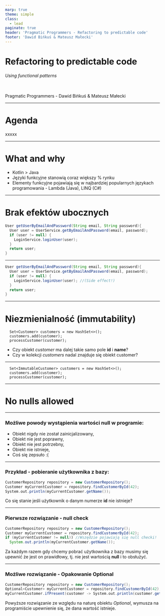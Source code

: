 ```yaml
---
marp: true
theme: simple
class:
  - lead
paginate: true
header: 'Pragmatic Programmers - Refactoring to predictable code'
footer: 'Dawid Bińkuś & Mateusz Małecki'
---
```

<!-- _class: invert -->
# Refactoring to predictable code
###### Using functional patterns
<br>
Pragmatic Programmers - Dawid Bińkuś & Mateusz Małecki

---
# Agenda
xxxxx

---
# What and why
- Kotlin > Java
- Języki funkcyjne stanowią coraz większy % rynku
- Elementy funkcyjne pojawiają się w najbardziej popularnych językach programowania - Lambda (Java), LINQ (C#)
---
# Brak efektów ubocznych
```Java
User getUserByEmailAndPassword(String email, String password){
  User user = UserService.getByEmailAndPassword(email, password);
  if (user != null) {
    LoginService.loginUser(user);
  }
  return user;
}
```
---
```java
User getUserByEmailAndPassword(String email, String password){
  User user = UserService.getByEmailAndPassword(email, password);
  if (user != null) {
    LoginService.loginUser(user); //(Side effect!)
  }
  return user;
}
```
---
# Niezmienialność (immutability)
```
  Set<Customer> customers = new HashSet<>();
  customers.add(customer);
  processCustomer(customer);
```

- Czy obiekt *customer* ma dalej takie samo pole **id** i **name**?
- Czy w kolekcji *customers* nadal znajduje się obiekt customer? 
---
```
  Set<ImmutableCustomer> customers = new HashSet<>();
  customers.add(customer);
  processCustomer(customer);
```
---
# No nulls allowed
---
### Możliwe powody wystąpienia wartości null w programie:
- Obiekt nigdy nie został zainicjalizowany,
- Obiekt nie jest poprawny,
- Obiekt nie jest potrzebny,
- Obiekt nie istnieje,
- Coś się zepsuło :(
---
### Przykład - pobieranie użytkownika z bazy:
```scala
CustomerRepository repository = new CustomerRepository();
Customer myCurrentCustomer = repository.findCustomerById(42);
System.out.println(myCurrentCustomer.getName());
```

Co się stanie jeśli użytkownik o danym numerze **id** nie istnieje? 

---
### Pierwsze rozwiązanie - null check
```java
CustomerRepository repository = new CustomerRepository();
Customer myCurrentCustomer = repository.findCustomerById(42);
if (myCurrentCustomer != null)) //Wszędzie pojawiają się null checki!
  System.out.println(myCurrentCustomer.getName());
```

Za każdym razem gdy chcemy pobrać użytkownika z bazy musimy się upewnić że jest on prawidłowy, tj. nie jest wartością **null** i to obsłużyć.

---
### Możliwe rozwiązanie - Opakowanie Optional
``` scala
CustomerRepository repository = new CustomerRepository();
Optional<Customer> myCurrentCustomer = repository.findCustomerById(42);
myCurrentCustomer.ifPresent(customer -> System.out.println(customer.getName()));
```

Powyższe rozwiązanie ze względu na naturę obiektu *Optional*, wymusza na programiście upewnienie się, że dana wartość istnieje.